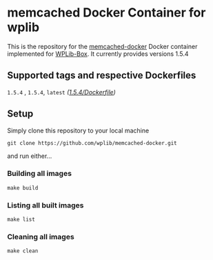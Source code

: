 # memcached Docker Container for wplib
This is the repository for the [memcached-docker](https://memcached.org/) Docker container implemented for [WPLib-Box](https://github.com/wplib/wplib-box).
It currently provides versions 1.5.4


## Supported tags and respective Dockerfiles

`1.5.4` , `1.5.4`, `latest` _([1.5.4/Dockerfile](https://github.com/wplib/memcached-docker/blob/master/1.5.4/Dockerfile))_


## Setup
Simply clone this repository to your local machine

`git clone https://github.com/wplib/memcached-docker.git`

and run either...


### Building all images
`make build`


### Listing all built images
`make list`


### Cleaning all images
`make clean`
